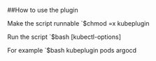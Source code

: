 ##How to use the plugin

Make the script runnable 
`$chmod =x kubeplugin

Run the script
`$bash <resource-type> <namespace> [kubectl-options]

For example
`$bash kubeplugin pods argocd
